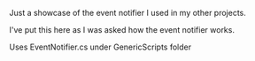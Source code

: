 Just a showcase of the event notifier I used in my other projects.

I've put this here as I was asked how the event notifier works.

Uses EventNotifier.cs under GenericScripts folder 
